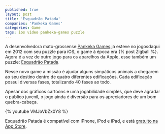 ```yaml
---
published: true
layout: post
title: 'Esquadrão Patada'
companies: 'Pankeka Games'
categories: Game
tags: ios video pankeka-games puzzle
---
```

A desenvolvedora mato-grossense [Pankeka Games](http://www.pankekagames.com.br) já esteve no jogosdaqui em 2012 com seu puzzle para iOS, o game à época era {% post Zigball %}. Agora é a vez de outro jogo para os aparelhos da Apple, esse também um puzzle: [Esquadrão Patada](http://www.pankekagames.com.br/esquadrao).
 
Nesse novo game a missão é ajudar alguns simpáticos animais a chegarem ao seu destino dentro de quatro diferentes edificações. Cada edificação possui diversas fases, totalizando 40 fases ao todo.

Apesar dos gráficos cartoons e uma jogabilidade simples, que deve agradar o público juvenil, o jogo ainda é diversão para os apreciadores de um bom quebra-cabeça.
 
{% youtube VMJoVbZx0Y8 %}

Esquadrão Patada é compatível com iPhone, iPod e iPad, e está [gratuito na App Store](https://itunes.apple.com/br/app/esquadrao-patada-puzzles-divertidos/id521571988?ls=1&amp;mt=8").